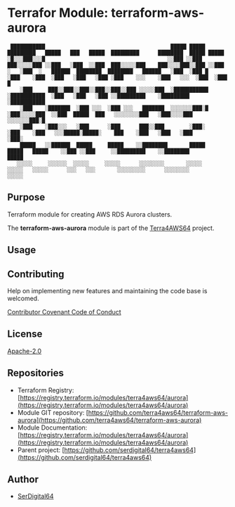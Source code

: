 # Terrafor Module: terraform-aws-aurora

```text
 ███████████                                        █████ █████       █████████   █████   ███   █████  █████████      ████████  █████ █████ 
░█░░░███░░░█                                       ░░███ ░░███       ███░░░░░███ ░░███   ░███  ░░███  ███░░░░░███    ███░░░░███░░███ ░░███  
░   ░███  ░   ██████  ████████  ████████   ██████   ░███  ░███ █    ░███    ░███  ░███   ░███   ░███ ░███    ░░░    ░███   ░░░  ░███  ░███ █
    ░███     ███░░███░░███░░███░░███░░███ ░░░░░███  ░███████████    ░███████████  ░███   ░███   ░███ ░░█████████    ░█████████  ░███████████
    ░███    ░███████  ░███ ░░░  ░███ ░░░   ███████  ░░░░░░░███░█    ░███░░░░░███  ░░███  █████  ███   ░░░░░░░░███   ░███░░░░███ ░░░░░░░███░█
    ░███    ░███░░░   ░███      ░███      ███░░███        ░███░     ░███    ░███   ░░░█████░█████░    ███    ░███   ░███   ░███       ░███░ 
    █████   ░░██████  █████     █████    ░░████████       █████     █████   █████    ░░███ ░░███     ░░█████████    ░░████████        █████ 
   ░░░░░     ░░░░░░  ░░░░░     ░░░░░      ░░░░░░░░       ░░░░░     ░░░░░   ░░░░░      ░░░   ░░░       ░░░░░░░░░      ░░░░░░░░        ░░░░░  
```

## Purpose

Terraform module for creating AWS RDS Aurora clusters.

The **terraform-aws-aurora** module is part of the [Terra4AWS64](https://github.com/serdigital64/terra4aws64) project.

## Usage

## Contributing

Help on implementing new features and maintaining the code base is welcomed.

[Contributor Covenant Code of Conduct](https://github.com/serdigital64/terra4aws64/blob/develop/CODE_OF_CONDUCT.md)

## License

[Apache-2.0](https://www.apache.org/licenses/LICENSE-2.0.txt)

## Repositories

- Terraform Registry: [https://registry.terraform.io/modules/terra4aws64/aurora](https://registry.terraform.io/modules/terra4aws64/aurora)
- Module GIT repository: [https://github.com/terra4aws64/terraform-aws-aurora](https://github.com/terra4aws64/terraform-aws-aurora)
- Module Documentation: [https://registry.terraform.io/modules/terra4aws64/aurora](https://registry.terraform.io/modules/terra4aws64/aurora)
- Parent project: [https://github.com/serdigital64/terra4aws64](https://github.com/serdigital64/terra4aws64)

## Author

- [SerDigital64](https://serdigital64.github.io/)
